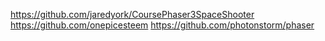 https://github.com/jaredyork/CoursePhaser3SpaceShooter
https://github.com/onepicesteem
https://github.com/photonstorm/phaser